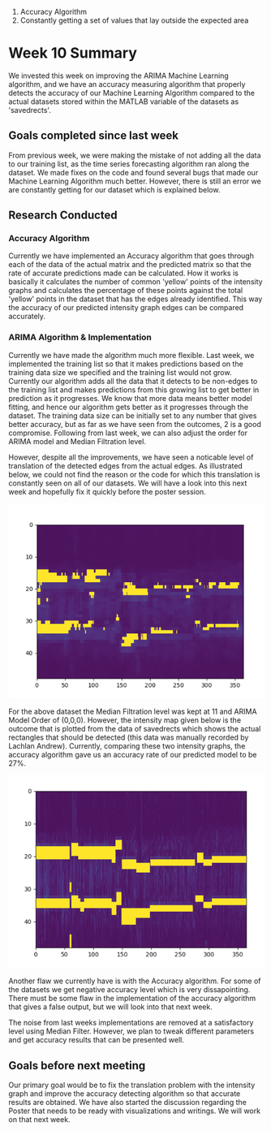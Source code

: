 1. Accuracy Algorithm
2. Constantly getting a set of values that lay outside the expected area


# Week 10 Summary
We invested this week on improving the ARIMA Machine Learning algorithm, and we have an accuracy measuring algorithm that properly detects the accuracy of our Machine Learning Algorithm compared to the actual datasets stored within the MATLAB variable of the datasets as 'savedrects'.

## Goals completed since last week
From previous week, we were making the mistake of not adding all the data to our training list, as the time series forecasting algorithm ran along the dataset. We made fixes on the code and found several bugs that made our Machine Learning Algorithm much better. However, there is still an error we are constantly getting for our dataset which is explained below.

## Research Conducted

### Accuracy Algorithm
Currently we have implemented an Accuracy algorithm that goes through each of the data of the actual matrix and the predicted matrix so that the rate of accurate predictions made can be calculated. How it works is basically it calculates the number of common 'yellow' points of the intensity graphs and calculates the percentage of these points against the total 'yellow' points in the dataset that has the edges already identified. This way the accuracy of our predicted intensity graph edges can be compared accurately.

### ARIMA Algorithm & Implementation
Currently we have made the algorithm much more flexible. Last week, we implemented the training list so that it makes predictions based on the training data size we specified and the training list would not grow. Currently our algorithm adds all the data that it detects to be non-edges to the training list and makes predictions from this growing list to get better in prediction as it progresses. We know that more data means better model fitting, and hence our algorithm gets better as it progresses through the dataset. The training data size can be initially set to any number that gives better accuracy, but as far as we have seen from the outcomes, 2 is a good compromise. Following from last week, we can also adjust the order for ARIMA model and Median Filtration level.

However, despite all the improvements, we have seen a noticable level of translation of the detected edges from the actual edges. As illustrated below, we could not find the reason or the code for which this translation is constantly seen on all of our datasets. We will have a look into this next week and hopefully fix it quickly before the poster session.

![Python Script Edge Detection](/images/week10_translated.png)

For the above dataset the Median Filtration level was kept at 11 and ARIMA Model Order of (0,0,0). However, the intensity map given below is the outcome that is plotted from the data of savedrects which shows the actual rectangles that should be detected (this data was manually recorded by Lachlan Andrew). Currently, comparing these two intensity graphs, the accuracy algorithm gave us an accuracy rate of our predicted model to be 27%.

![Python Script Edge Detection](/images/week10_savedrect.png)

Another flaw we currently have is with the Accuracy algorithm. For some of the datasets we get negative accuracy level which is very dissapointing. There must be some flaw in the implementation of the accuracy algorithm that gives a false output, but we will look into that next week.

The noise from last weeks implementations are removed at a satisfactory level using Median Filter. However, we plan to tweak different parameters and get accuracy results that can be presented well.

## Goals before next meeting
Our primary goal would be to fix the translation problem with the intensity graph and improve the accuracy detecting algorithm so that accurate results are obtained. We have also started the discussion regarding the Poster that needs to be ready with visualizations and writings. We will work on that next week.

